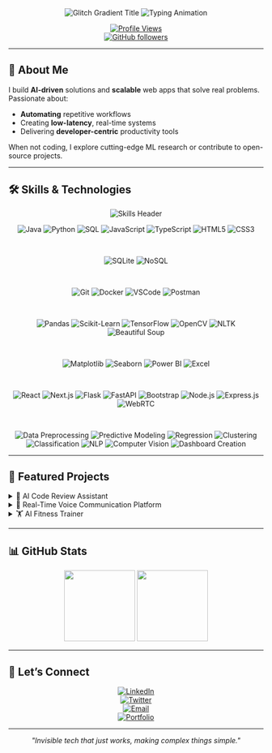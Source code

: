 <div align="center">

<!-- Animated Gradient Glitch Title -->
<img src="https://svg-banners.vercel.app/api?type=glitch-gradient&text=Samarthify%20–%20AI%20Engineer%20%26%20Full-Stack%20Dev&width=800&height=200&color=00d9ff,ff00ff,00ff00" alt="Glitch Gradient Title" />

<!-- Typing Animation Subtitle -->
<img src="https://readme-typing-svg.herokuapp.com/?lines=Crafting+Intelligent+Tools;Automating+Tedious+Tasks;Building+Real-Time+Experiences;Always+Learning+New+Technologies&font=Fira%20Code&center=true&width=650&height=50&color=00d9ff&size=20" alt="Typing Animation"/>

<br/>

[![Profile Views](https://komarev.com/ghpvc/?username=samarthify&color=blueviolet&style=flat-square)](https://github.com/samarthify)  
[![GitHub followers](https://img.shields.io/github/followers/samarthify?label=Follow&style=social)](https://github.com/samarthify)

</div>

---

## 🚀 About Me

I build **AI-driven** solutions and **scalable** web apps that solve real problems. Passionate about:
- **Automating** repetitive workflows  
- Creating **low-latency**, real-time systems  
- Delivering **developer-centric** productivity tools  

When not coding, I explore cutting-edge ML research or contribute to open-source projects.

---

## 🛠️ Skills & Technologies

<div align="center">

<!-- Animated “Skills” Header -->
<img src="https://readme-typing-svg.herokuapp.com/?lines=Skills+%26+Technologies&font=Fira%20Code&center=true&width=400&height=40&color=ff69b4&size=18" alt="Skills Header"/>

<br/>

<!-- Programming Languages -->
![Java](https://img.shields.io/badge/Java-007396?style=for-the-badge&logo=java&logoColor=white)
![Python](https://img.shields.io/badge/Python-3776AB?style=for-the-badge&logo=python&logoColor=white)
![SQL](https://img.shields.io/badge/SQL-4479A1?style=for-the-badge&logo=mysql&logoColor=white)
![JavaScript](https://img.shields.io/badge/JavaScript-F7DF1E?style=for-the-badge&logo=javascript&logoColor=black)
![TypeScript](https://img.shields.io/badge/TypeScript-3178C6?style=for-the-badge&logo=typescript&logoColor=white)
![HTML5](https://img.shields.io/badge/HTML5-E34F26?style=for-the-badge&logo=html5&logoColor=white)
![CSS3](https://img.shields.io/badge/CSS3-1572B6?style=for-the-badge&logo=css3&logoColor=white)

<br/>

<!-- Databases & NoSQL -->
![SQLite](https://img.shields.io/badge/SQLite-003B57?style=for-the-badge&logo=sqlite&logoColor=white)
![NoSQL](https://img.shields.io/badge/NoSQL-FF4F6D?style=for-the-badge&logo=redis&logoColor=white)

<br/>

<!-- Version Control & Tools -->
![Git](https://img.shields.io/badge/Git-F05032?style=for-the-badge&logo=git&logoColor=white)
![Docker](https://img.shields.io/badge/Docker-2496ED?style=for-the-badge&logo=docker&logoColor=white)
![VSCode](https://img.shields.io/badge/VSCode-007ACC?style=for-the-badge&logo=visualstudiocode&logoColor=white)
![Postman](https://img.shields.io/badge/Postman-FF6C37?style=for-the-badge&logo=postman&logoColor=white)

<br/>

<!-- Data Science & ML Libraries -->
![Pandas](https://img.shields.io/badge/Pandas-150458?style=for-the-badge&logo=pandas&logoColor=white)
![Scikit-Learn](https://img.shields.io/badge/Scikit--Learn-F7931E?style=for-the-badge&logo=scikit-learn&logoColor=white)
![TensorFlow](https://img.shields.io/badge/TensorFlow-FF6F00?style=for-the-badge&logo=tensorflow&logoColor=white)
![OpenCV](https://img.shields.io/badge/OpenCV-5C3EE8?style=for-the-badge&logo=opencv&logoColor=white)
![NLTK](https://img.shields.io/badge/NLTK-8CAFD1?style=for-the-badge&logo=python&logoColor=white)
![Beautiful Soup](https://img.shields.io/badge/Beautiful_Soup-333333?style=for-the-badge&logo=python&logoColor=white)

<br/>

<!-- Visualization & BI -->
![Matplotlib](https://img.shields.io/badge/Matplotlib-11557C?style=for-the-badge&logo=matplotlib&logoColor=white)
![Seaborn](https://img.shields.io/badge/Seaborn-3299BB?style=for-the-badge&logo=python&logoColor=white)
![Power BI](https://img.shields.io/badge/Power_BI-F2C811?style=for-the-badge&logo=power-bi&logoColor=white)
![Excel](https://img.shields.io/badge/Excel-217346?style=for-the-badge&logo=microsoft-excel&logoColor=white)

<br/>

<!-- Frameworks & Backend -->
![React](https://img.shields.io/badge/React-61DAFB?style=for-the-badge&logo=react&logoColor=black)
![Next.js](https://img.shields.io/badge/Next.js-000000?style=for-the-badge&logo=next.js&logoColor=white)
![Flask](https://img.shields.io/badge/Flask-000000?style=for-the-badge&logo=flask&logoColor=white)
![FastAPI](https://img.shields.io/badge/FastAPI-009688?style=for-the-badge&logo=fastapi&logoColor=white)
![Bootstrap](https://img.shields.io/badge/Bootstrap-7952B3?style=for-the-badge&logo=bootstrap&logoColor=white)
![Node.js](https://img.shields.io/badge/Node.js-339933?style=for-the-badge&logo=node.js&logoColor=white)
![Express.js](https://img.shields.io/badge/Express.js-000000?style=for-the-badge&logo=express&logoColor=white)
![WebRTC](https://img.shields.io/badge/WebRTC-3399FF?style=for-the-badge&logo=webrtc&logoColor=white)

<br/>

<!-- Data & ML Techniques -->
![Data Preprocessing](https://img.shields.io/badge/Data_Preprocessing-4285F4?style=for-the-badge&logo=python&logoColor=white)
![Predictive Modeling](https://img.shields.io/badge/Predictive_Modeling-DB4437?style=for-the-badge&logo=python&logoColor=white)
![Regression](https://img.shields.io/badge/Regression-0F9D58?style=for-the-badge&logo=python&logoColor=white)
![Clustering](https://img.shields.io/badge/Clustering-F4B400?style=for-the-badge&logo=python&logoColor=white)
![Classification](https://img.shields.io/badge/Classification-AB47BC?style=for-the-badge&logo=python&logoColor=white)
![NLP](https://img.shields.io/badge/NLP-4285F4?style=for-the-badge&logo=nltk&logoColor=white)
![Computer Vision](https://img.shields.io/badge/Computer_Vision-FF6F00?style=for-the-badge&logo=opencv&logoColor=white)
![Dashboard Creation](https://img.shields.io/badge/Dashboard_Creation-00ACC1?style=for-the-badge&logo=power-bi&logoColor=white)

</div>

---

## 🎯 Featured Projects

<details>
<summary>🤖 AI Code Review Assistant</summary>

- **Problem:** Manual reviews caused delays & inconsistencies  
- **Solution:** Web app + VS Code extension with GPT-4 for inline, chat-based feedback  
- **Impact:** 40% faster reviews, unified coding standards  
- **Tech:** Python • GPT-4 API • React • VS Code API • Node.js  

<img src="https://media.giphy.com/media/26FPnsRww59hBJVWU/giphy.gif" width="300" alt="Code Review Demo"/>
</details>

<details>
<summary>🎤 Real-Time Voice Communication Platform</summary>

- **Problem:** High-latency voice calls & no analytics  
- **Solution:** WebRTC + Socket.io, Vosk/NLTK for transcription & sentiment analysis  
- **Impact:** <200 ms latency, supports 50+ users, actionable insights  
- **Tech:** WebRTC • Socket.io • React • Node.js • MongoDB • PostgreSQL  

<img src="https://media.giphy.com/media/llarwdtFqG63IlqUR1/giphy.gif" width="300" alt="Voice Platform Demo"/>
</details>

<details>
<summary>🏋️ AI Fitness Trainer</summary>

- **Problem:** Lack of real-time form feedback at home  
- **Solution:** MediaPipe Pose + OpenCV for 33-point tracking & rep counting  
- **Impact:** Accessible AI coaching, safer workouts  
- **Tech:** MediaPipe • OpenCV • Python • Computer Vision  

<img src="https://media.giphy.com/media/3o7aCSYNcDrJXyBqCc/giphy.gif" width="300" alt="Fitness Trainer Demo"/>
</details>

---

## 📊 GitHub Stats

<div align="center">

<img src="https://github-readme-stats.vercel.app/api?username=samarthify&show_icons=true&theme=tokyonight&count_private=true&hide_border=true" height="140"/>
<img src="https://github-readme-stats.vercel.app/api/top-langs/?username=samarthify&layout=compact&theme=tokyonight&hide_border=true&langs_count=6" height="140"/>

</div>

---

## 🤝 Let’s Connect

<div align="center">

[![LinkedIn](https://img.shields.io/badge/LinkedIn-0077B5?style=for-the-badge&logo=linkedin&logoColor=white)](https://linkedin.com/in/samarthnagpal)  
[![Twitter](https://img.shields.io/badge/Twitter-1DA1F2?style=for-the-badge&logo=twitter&logoColor=white)](https://x.com/samarthify)  
[![Email](https://img.shields.io/badge/Email-D14836?style=for-the-badge&logo=gmail&logoColor=white)](mailto:samarthifyy@gmail.com)  
[![Portfolio](https://img.shields.io/badge/Portfolio-FF5722?style=for-the-badge&logo=todoist&logoColor=white)](https://samarthify.com)

</div>

---

<div align="center">

*"Invisible tech that just works, making complex things simple."*

</div>
